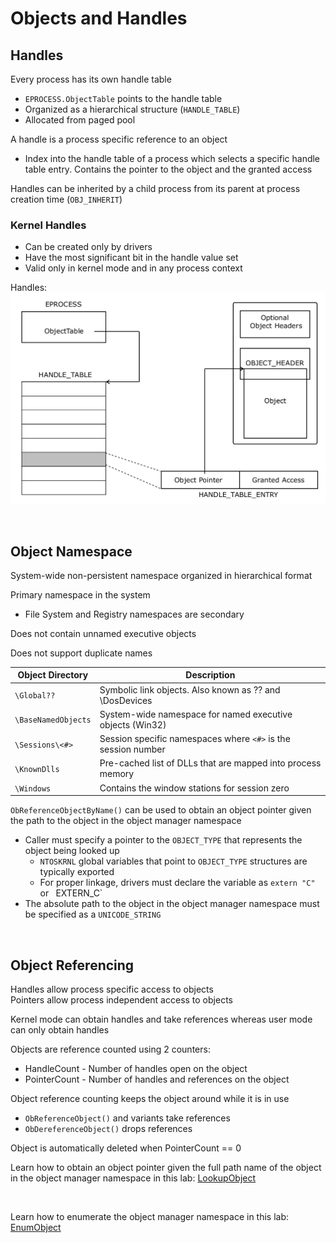 # Objects and Handles

## Handles

Every process has its own handle table
- `EPROCESS.ObjectTable` points to the handle table
- Organized as a hierarchical structure (`HANDLE_TABLE`)
- Allocated from paged pool  

A handle is a process specific reference to an object  
- Index into the handle table of a process which selects a specific handle table entry. Contains the pointer to the object and the granted access  

Handles can be inherited by a child process from its parent at process creation time (`OBJ_INHERIT`)  

### Kernel Handles
- Can be created only by drivers  
- Have the most significant bit in the handle value set  
- Valid only in kernel mode and in any process context  

Handles:
![Handles.png](../../../Images/Handles.png)

<br />

## Object Namespace  

System-wide non-persistent namespace organized in hierarchical format  

Primary namespace in the system
- File System and Registry namespaces are secondary  

Does not contain unnamed executive objects  

Does not support duplicate names  

| Object Directory | Description |
| ---------------- | ----------- |
| `\Global??` | Symbolic link objects. Also known as \?? and \DosDevices |
| `\BaseNamedObjects` | System-wide namespace for named executive objects (Win32) |  
| `\Sessions\<#>` | Session specific namespaces where `<#>` is the session number | 
| `\KnownDlls` | Pre-cached list of DLLs that are mapped into process memory | 
| `\Windows` | Contains the window stations for session zero |   

`ObReferenceObjectByName()` can be used to obtain an object pointer given the path to the object in the object manager namespace  
- Caller must specify a pointer to the `OBJECT_TYPE` that represents the object being looked up
    - `NTOSKRNL` global variables that point to `OBJECT_TYPE` structures are typically exported  
    - For proper linkage, drivers must declare the variable as `extern "C"` or ` `EXTERN_C`
- The absolute path to the object in the object manager namespace must be specified as a `UNICODE_STRING`  

<br />

## Object Referencing

Handles allow process specific access to objects  
Pointers allow process independent access to objects  

Kernel mode can obtain handles and take references whereas user mode can only obtain handles  

Objects are reference counted using 2 counters:  
- HandleCount - Number of handles open on the object  
- PointerCount - Number of handles and references on the object  

Object reference counting keeps the object around while it is in use  
- `ObReferenceObject()` and variants take references
- `ObDereferenceObject()` drops references

Object is automatically deleted when PointerCount == 0  

Learn how to obtain an object pointer given the full path name of the object in the object manager namespace in this lab: [LookupObject](../WKID_labs/LookupObject/LookupObject.cpp)

<br />

Learn how to enumerate the object manager namespace in this lab: [EnumObject](../WKID_labs/EnumObject/EnumObject.cpp)  



